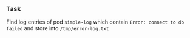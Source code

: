 <br>

### Task

Find log entries of pod `simple-log` which contain `Error: connect to db failed`  and store into `/tmp/error-log.txt`